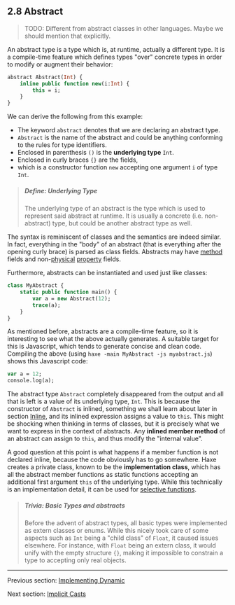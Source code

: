 ## 2.8 Abstract

>TODO: Different from abstract classes in other languages.  Maybe we should mention that explicitly.


An abstract type is a type which is, at runtime, actually a different type. It is a compile-time feature which defines types "over" concrete types in order to modify or augment their behavior:

```haxe
abstract Abstract(Int) {
	inline public function new(i:Int) {
		this = i;
	}
}
```
We can derive the following from this example:



* The keyword `abstract` denotes that we are declaring an abstract type.
* `Abstract` is the name of the abstract and could be anything conforming to the rules for type identifiers.
* Enclosed in parenthesis `()` is the **underlying type** `Int`.
* Enclosed in curly braces `{}` are the fields,
* which is a constructor function `new` accepting one argument `i` of type `Int`.



> ##### Define: Underlying Type
>
> The underlying type of an abstract is the type which is used to represent said abstract at runtime. It is usually a concrete (i.e. non-abstract) type, but could be another abstract type as well.


The syntax is reminiscent of classes and the semantics are indeed similar. In fact, everything in the "body" of an abstract (that is everything after the opening curly brace) is parsed as class fields. Abstracts may have [method](4.3-Method.md) fields and non-[physical](dictionary.md#physical-field) [property](4.2-Property.md) fields.

Furthermore, abstracts can be instantiated and used just like classes:

```haxe
class MyAbstract {
	static public function main() {
		var a = new Abstract(12);
		trace(a);
	}
}
```
As mentioned before, abstracts are a compile-time feature, so it is interesting to see what the above actually generates. A suitable target for this is Javascript, which tends to generate concise and clean code. Compiling the above (using `haxe -main MyAbstract -js myabstract.js`) shows this Javascript code:

```haxe
var a = 12;
console.log(a);
```
The abstract type `Abstract` completely disappeared from the output and all that is left is a value of its underlying type, `Int`. This is because the constructor of `Abstract` is inlined, something we shall learn about later in section [Inline](4.4.2-Inline.md), and its inlined expression assigns a value to `this`. This might be shocking when thinking in terms of classes, but it is precisely what we want to express in the context of abstracts. Any **inlined member method** of an abstract can assign to `this`, and thus modify the "internal value".

A good question at this point is what happens if a member function is not declared inline, because the code obviously has to go somewhere. Haxe creates a private class, known to be the **implementation class**, which has all the abstract member functions as static functions accepting an additional first argument `this` of the underlying type. While this technically is an implementation detail, it can be used for [selective functions](2.8.4-Selective_Functions.md).



> ##### Trivia: Basic Types and abstracts
>
> Before the advent of abstract types, all basic types were implemented as extern classes or enums. While this nicely took care of some aspects such as `Int` being a "child class" of `Float`, it caused issues elsewhere. For instance, with `Float` being an extern class, it would unify with the empty structure `{}`, making it impossible to constrain a type to accepting only real objects.

---

Previous section: [Implementing Dynamic](2.7.2-Implementing_Dynamic.md)

Next section: [Implicit Casts](2.8.1-Implicit_Casts.md)